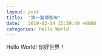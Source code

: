 ```yaml
---
layout: post
title:  "第一篇博客呀"
date:   2019-02-14 15:59:49 +0800
categories: Hello World
---
```

Hello World! 你好世界！